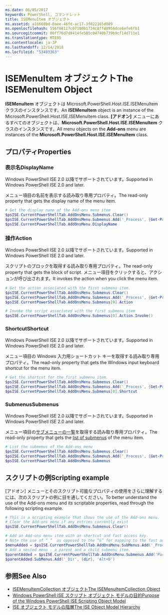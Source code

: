```yaml
---
ms.date: 06/05/2017
keywords: PowerShell, コマンドレット
title: ISEMenuItem オブジェクト
ms.assetid: a16660bd-0aee-46fd-ac17-3f022165d089
ms.openlocfilehash: 556f88117c07100b1734c8ffd8956dce6efe6fb1
ms.sourcegitcommit: 00ff76d7d9414fe585c04740b739b9cf14d711e1
ms.translationtype: MTE95
ms.contentlocale: ja-JP
ms.lasthandoff: 12/14/2018
ms.locfileid: "53403363"
---
```

# <a name="the-isemenuitem-object"></a><span data-ttu-id="55e17-103">ISEMenuItem オブジェクト</span><span class="sxs-lookup"><span data-stu-id="55e17-103">The ISEMenuItem Object</span></span>

<span data-ttu-id="55e17-104">**ISEMenuItem** オブジェクトは Microsoft.PowerShell.Host.ISE.ISEMenuItem クラスのインスタンスです。</span><span class="sxs-lookup"><span data-stu-id="55e17-104">An **ISEMenuItem** object is an instance of the Microsoft.PowerShell.Host.ISE.ISEMenuItem class.</span></span> <span data-ttu-id="55e17-105">**[アドオン]** メニューにあるすべてのオブジェクトは、**Microsoft.PowerShell.Host.ISE.ISEMenuItem** クラスのインスタンスです。</span><span class="sxs-lookup"><span data-stu-id="55e17-105">All menu objects on the **Add-ons** menu are instances of the **Microsoft.PowerShell.Host.ISE.ISEMenuItem** class.</span></span>

## <a name="properties"></a><span data-ttu-id="55e17-106">プロパティ</span><span class="sxs-lookup"><span data-stu-id="55e17-106">Properties</span></span>

### <a name="displayname"></a><span data-ttu-id="55e17-107">表示名</span><span class="sxs-lookup"><span data-stu-id="55e17-107">DisplayName</span></span>

<span data-ttu-id="55e17-108">Windows PowerShell ISE 2.0 以降でサポートされています。</span><span class="sxs-lookup"><span data-stu-id="55e17-108">Supported in Windows PowerShell ISE 2.0 and later.</span></span>

<span data-ttu-id="55e17-109">メニュー項目の名前を表示する読み取り専用プロパティ。</span><span class="sxs-lookup"><span data-stu-id="55e17-109">The read-only property that gets the display name of the menu item.</span></span>

```powershell
# Get the display name of the Add-ons menu item
$psISE.CurrentPowerShellTab.AddOnsMenu.Submenus.Clear()
$psISE.CurrentPowerShellTab.AddOnsMenu.Submenus.Add('_Process', {Get-Process}, 'Alt+P')
$psISE.CurrentPowerShellTab.AddOnsMenu.DisplayName
```

### <a name="action"></a><span data-ttu-id="55e17-110">操作</span><span class="sxs-lookup"><span data-stu-id="55e17-110">Action</span></span>

<span data-ttu-id="55e17-111">Windows PowerShell ISE 2.0 以降でサポートされています。</span><span class="sxs-lookup"><span data-stu-id="55e17-111">Supported in Windows PowerShell ISE 2.0 and later.</span></span>

<span data-ttu-id="55e17-112">スクリプトのブロックを取得する読み取り専用プロパティ。</span><span class="sxs-lookup"><span data-stu-id="55e17-112">The read-only property that gets the block of script.</span></span> <span data-ttu-id="55e17-113">メニュー項目をクリックすると、アクションが呼び出されます。</span><span class="sxs-lookup"><span data-stu-id="55e17-113">It invokes the action when you click the menu item.</span></span>

```powershell
# Get the action associated with the first submenu item.
$psISE.CurrentPowerShellTab.AddOnsMenu.Submenus.Clear()
$psISE.CurrentPowerShellTab.AddOnsMenu.Submenus.Add('_Process', {Get-Process}, 'Alt+P')
$psISE.CurrentPowerShellTab.AddOnsMenu.Submenus[0].Action

# Invoke the script associated with the first submenu item
$psISE.CurrentPowerShellTab.AddOnsMenu.Submenus[0].Action.Invoke()
```

### <a name="shortcut"></a><span data-ttu-id="55e17-114">Shortcut</span><span class="sxs-lookup"><span data-stu-id="55e17-114">Shortcut</span></span>

<span data-ttu-id="55e17-115">Windows PowerShell ISE 2.0 以降でサポートされています。</span><span class="sxs-lookup"><span data-stu-id="55e17-115">Supported in Windows PowerShell ISE 2.0 and later.</span></span>

<span data-ttu-id="55e17-116">メニュー項目の Windows 入力用ショートカット キーを取得する読み取り専用プロパティ。</span><span class="sxs-lookup"><span data-stu-id="55e17-116">The read-only property that gets the Windows input keyboard shortcut for the menu item.</span></span>

```powershell
# Get the shortcut for the first submenu item.
$psISE.CurrentPowerShellTab.AddOnsMenu.Submenus.Clear()
$psISE.CurrentPowerShellTab.AddOnsMenu.Submenus.Add('_Process', {Get-Process}, 'Alt+P')
$psISE.CurrentPowerShellTab.AddOnsMenu.Submenus[0].Shortcut
```

### <a name="submenus"></a><span data-ttu-id="55e17-117">Submenus</span><span class="sxs-lookup"><span data-stu-id="55e17-117">Submenus</span></span>

<span data-ttu-id="55e17-118">Windows PowerShell ISE 2.0 以降でサポートされています。</span><span class="sxs-lookup"><span data-stu-id="55e17-118">Supported in Windows PowerShell ISE 2.0 and later.</span></span>

<span data-ttu-id="55e17-119">メニュー項目の[サブメニューの一覧](The-ISEMenuItemCollection-Object.md)を取得する読み取り専用プロパティ。</span><span class="sxs-lookup"><span data-stu-id="55e17-119">The read-only property that gets the [list of submenus](The-ISEMenuItemCollection-Object.md) of the menu item.</span></span>

```powershell
# List the submenus of the Add-ons menu
$psISE.CurrentPowerShellTab.AddOnsMenu.Submenus.Clear()
$psISE.CurrentPowerShellTab.AddOnsMenu.Submenus.Add('_Process', {Get-Process}, 'Alt+P')
$psISE.CurrentPowerShellTab.AddOnsMenu.Submenus
```

## <a name="scripting-example"></a><span data-ttu-id="55e17-120">スクリプトの例</span><span class="sxs-lookup"><span data-stu-id="55e17-120">Scripting example</span></span>

<span data-ttu-id="55e17-121">[アドオン] メニューとそのスクリプト可能なプロパティの使用をさらに理解するには、次のスクリプトの例に目を通してください。</span><span class="sxs-lookup"><span data-stu-id="55e17-121">To better understand the use of the Add-ons menu and its scriptable properties, read through the following scripting example.</span></span>

```powershell
# This is a scripting example that shows the use of the Add-ons menu.
# Clear the Add-ons menu if any entries currently exist
$psISE.CurrentPowerShellTab.AddOnsMenu.Submenus.Clear()

# Add an Add-ons menu item with an shortcut and fast access key.
# Note the use of “_”  as opposed to the “&” for mapping to the fast access key letter for the menu item.
$menuAdded = $psISE.CurrentPowerShellTab.AddOnsMenu.SubMenus.Add('_Process', {Get-Process}, 'Alt+P')
# Add a nested menu - a parent and a child submenu item.
$parentAdded = $psISE.CurrentPowerShellTab.AddOnsMenu.Submenus.Add('Parent', $null, $null)
$parentAdded.SubMenus.Add('_Dir', {dir}, 'Alt+D')
```

## <a name="see-also"></a><span data-ttu-id="55e17-122">参照</span><span class="sxs-lookup"><span data-stu-id="55e17-122">See Also</span></span>

- [<span data-ttu-id="55e17-123">ISEMenuItemCollection オブジェクト</span><span class="sxs-lookup"><span data-stu-id="55e17-123">The ISEMenuItemCollection Object</span></span>](The-ISEMenuItemCollection-Object.md)
- [<span data-ttu-id="55e17-124">Windows PowerShell ISE スクリプト オブジェクト モデルの目的</span><span class="sxs-lookup"><span data-stu-id="55e17-124">Purpose of the Windows PowerShell ISE Scripting Object Model</span></span>](Purpose-of-the-Windows-PowerShell-ISE-Scripting-Object-Model.md)
- [<span data-ttu-id="55e17-125">ISE オブジェクト モデルの階層</span><span class="sxs-lookup"><span data-stu-id="55e17-125">The ISE Object Model Hierarchy</span></span>](The-ISE-Object-Model-Hierarchy.md)